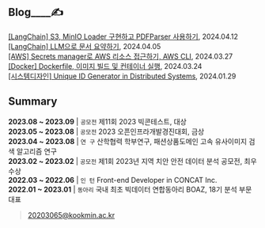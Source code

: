 
Blog____✍️  
---

[[LangChain] S3, MinIO Loader 구현하고 PDFParser 사용하기](https://noooey.tistory.com/82), 2024.04.12 <br/> 
[[LangChain] LLM으로 문서 요약하기](https://noooey.tistory.com/81), 2024.04.05 <br/> 
[[AWS] Secrets manager로 AWS 리소스 접근하기, AWS CLI](https://noooey.tistory.com/80), 2024.03.27 <br/> 
[[Docker] Dockerfile, 이미지 빌드 및 컨테이너 실행](https://noooey.tistory.com/79), 2024.03.24 <br/> 
[[시스템디자인] Unique ID Generator in Distributed Systems](https://noooey.tistory.com/76), 2024.01.29 <br/> 


Summary  
---
**2023.08 ~ 2023.09** | `공모전`  제11회 2023 빅콘테스트, 대상  
**2023.05 ~ 2023.08** | `공모전`  2023 오픈인프라개발경진대회, 금상  
**2023.04 ~ 2023.08** | `연 구`  산학협력 학부연구,  패션상품도메인 고속 유사이미지 검색 알고리즘 연구  
**2023.02 ~ 2023.02** | `공모전`  제1회 2023년 지역 치안 안전 데이터 분석 공모전, 최우수상  
**2022.03 ~ 2022.06** | `인 턴`  Front-end Developer in CONCAT Inc.  
**2022.01 ~ 2023.01** | `동아리` 국내 최초 빅데이터 연합동아리 BOAZ, 18기 분석 부문 대표

> 20203065@kookmin.ac.kr
